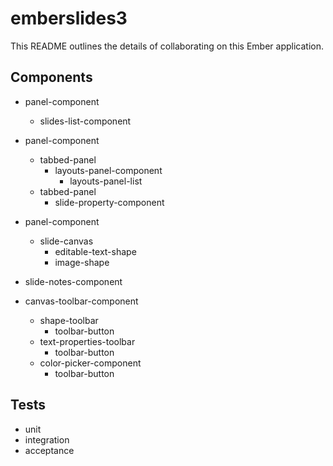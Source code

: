# emberslides3

This README outlines the details of collaborating on this Ember application.

## Components

- panel-component
    - slides-list-component

- panel-component
    - tabbed-panel
        - layouts-panel-component
            - layouts-panel-list
    - tabbed-panel
        - slide-property-component

- panel-component
    - slide-canvas
        - editable-text-shape
        - image-shape

- slide-notes-component

- canvas-toolbar-component
    - shape-toolbar
        - toolbar-button
    - text-properties-toolbar
        - toolbar-button
    - color-picker-component
        - toolbar-button

## Tests
- unit
- integration
- acceptance

